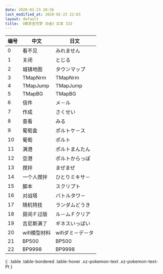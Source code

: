 ```yaml
---
date: 2020-02-23 20:56
last_modified_at: 2020-02-23 22:03
layout: default
title: 《精灵宝可梦 白金》文本 333
---
```

| 编号 | 中文 | 日文 |
| ---- | ---- | ---- |
| 0 | 看不见 | みれません |
| 1 | 关闭 | とじる |
| 2 | 城镇地图 | タウンマップ |
| 3 | TMapNrm | TMapNrm |
| 4 | TMapJump | TMapJump |
| 5 | TMapBG | TMapBG |
| 6 | 信件 | メ－ル |
| 7 | 作成 | さくせい |
| 8 | 查看 | みる |
| 9 | 葡萄盒 | ポルトケ－ス |
| 10 | 葡萄 | ポルト |
| 11 | 满港 | ポルトまんたん |
| 12 | 空港 | ポルトからっぽ |
| 13 | 搅拌 | まぜまぜ |
| 14 | 一个人搅拌 | ひとりミキサ－ |
| 15 | 脚本 | スクリプト |
| 16 | 对战塔 | バトルタワ－ |
| 17 | 随机特技 | ランダムどうき |
| 18 | 房间Ｆ过版 | ル－ムＦクリア |
| 19 | 吉尼斯满了 | ギネスいっぱい |
| 20 | wifi模型材料 | wifiダミ－デ－タ |
| 21 | BP500 | BP500 |
| 22 | BP9998 | BP9998 |
{: .table .table-bordered .table-hover .xz-pokemon-text .xz-pokemon-text-Pt }